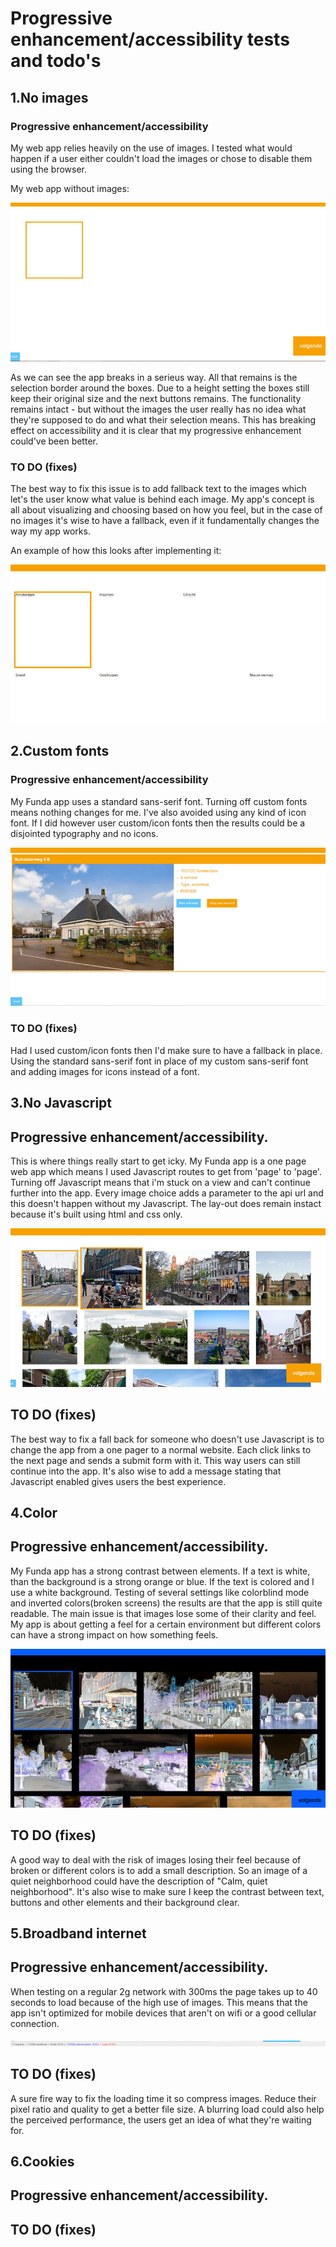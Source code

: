 # Progressive enhancement/accessibility tests and todo's

## 1.No images

### Progressive enhancement/accessibility

My web app relies heavily on the use of images. I tested what would happen if a user either couldn't load the images or chose to disable them using the browser.

My web app without images:

![Funda app screenshot - no images](screenshots/no-images-1.jpg)

As we can see the app breaks in a serieus way. All that remains is the selection border around the boxes. Due to a height setting the boxes still keep their original size and the next buttons remains. The functionality remains intact - but without the images the user really has no idea what they're supposed to do and what their selection means. This has breaking effect on accessibility and it is clear that my progressive enhancement could've been better.

### TO DO (fixes)

The best way to fix this issue is to add fallback text to the images which let's the user know what value is behind each image. My app's concept is all about visualizing and choosing based on how you feel, but in the case of no images it's wise to have a fallback, even if it fundamentally changes the way my app works.

An example of how this looks after implementing it:

![Funda app screenshot - no images but al text](screenshots/no-images-2.jpg)

## 2.Custom fonts

### Progressive enhancement/accessibility

My Funda app uses a standard sans-serif font. Turning off custom fonts means nothing changes for me. I've also avoided using any kind of icon font. If I did however user custom/icon fonts then the results could be a disjointed typography and no icons.

![Funda app screenshot4](screenshots/funda-4.jpg)

### TO DO (fixes)

Had I used custom/icon fonts then I'd make sure to have a fallback in place. Using the standard sans-serif font in place of my custom sans-serif font and adding images for icons instead of a font.

## 3.No Javascript

## Progressive enhancement/accessibility.

This is where things really start to get icky. My Funda app is a one page web app which means I used Javascript routes to get from 'page' to 'page'. Turning off Javascript means that i'm stuck on a view and can't continue further into the app. Every image choice adds a parameter to the api url and this doesn't happen without my Javascript. The lay-out does remain instact because it's built using html and css only.

![Funda app screenshot](screenshots/funda-1.jpg)

## TO DO (fixes)

The best way to fix a fall back for someone who doesn't use Javascript is to change the app from a one pager to a normal website. Each click links to the next page and sends a submit form with it. This way users can still continue into the app. It's also wise to add a message stating that Javascript enabled gives users the best experience.

## 4.Color

## Progressive enhancement/accessibility.

My Funda app has a strong contrast between elements. If a text is white, than the background is a strong orange or blue. If the text is colored and I use a white background. Testing of several settings like colorblind mode and inverted colors(broken screens) the results are that the app is still quite readable. The main issue is that images lose some of their clarity and feel. My app is about getting a feel for a certain environment but different colors can have a strong impact on how something feels.

![Funda app screenshot - colors](screenshots/colors-1.jpg)

## TO DO (fixes)

A good way to deal with the risk of images losing their feel because of broken or different colors is to add a small description. So an image of a quiet neighborhood could have the description of "Calm, quiet neighborhood". It's also wise to make sure I keep the contrast between text, buttons and other elements and their background clear.

## 5.Broadband internet

## Progressive enhancement/accessibility.

When testing on a regular 2g network with 300ms the page takes up to 40 seconds to load because of the high use  of images. This means that the app isn't optimized for mobile devices that aren't on wifi or a good cellular connection.

![Funda app screenshot - network](screenshots/broadband.jpg)

## TO DO (fixes)

A sure fire way to fix the loading time it so compress images. Reduce their pixel ratio and quality to get a better file size. A blurring load could also help the perceived performance, the users get an idea of what they're waiting for.

## 6.Cookies

## Progressive enhancement/accessibility.

## TO DO (fixes)
